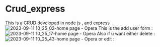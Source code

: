 # Crud_express
This is a CRUD developed in node js , and express
![2023-09-11 10_25_02-home page - Opera](https://github.com/DavidLuques/Crud_express/assets/76604947/23748392-eb55-443d-be28-206f312c7dd1)
This is the add user form : 
![2023-09-11 10_25_17-home page - Opera](https://github.com/DavidLuques/Crud_express/assets/76604947/c79775ff-06be-4c4d-b7b0-f9d02f923a1d)
Also if u want either delete :  
![2023-09-11 10_25_43-home page - Opera](https://github.com/DavidLuques/Crud_express/assets/76604947/becdd1b2-9ffe-460d-aef6-f1b1bf054b33)
or edit :
